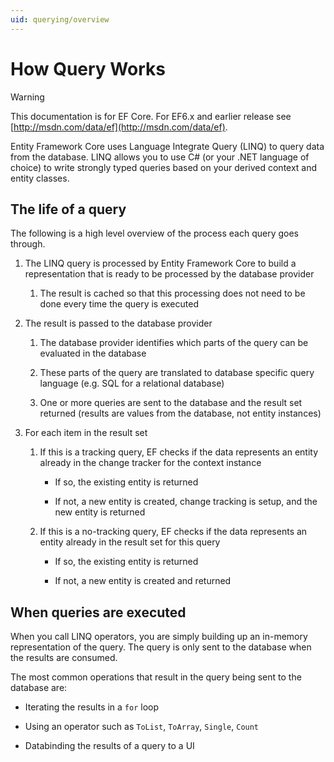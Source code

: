 ```yaml
---
uid: querying/overview
---
```

# How Query Works

> [!WARNING]
> This documentation is for EF Core. For EF6.x and earlier release see [http://msdn.com/data/ef](http://msdn.com/data/ef).

Entity Framework Core uses Language Integrate Query (LINQ) to query data from the database. LINQ allows you to use C# (or your .NET language of choice) to write strongly typed queries based on your derived context and entity classes.

## The life of a query

The following is a high level overview of the process each query goes through.

1. The LINQ query is processed by Entity Framework Core to build a representation that is ready to be processed by the database provider

   1. The result is cached so that this processing does not need to be done every time the query is executed

2. The result is passed to the database provider

   1. The database provider identifies which parts of the query can be evaluated in the database

   2. These parts of the query are translated to database specific query language (e.g. SQL for a relational database)

   3. One or more queries are sent to the database and the result set returned (results are values from the database, not entity instances)

3. For each item in the result set

   1. If this is a tracking query, EF checks if the data represents an entity already in the change tracker for the context instance

      * If so, the existing entity is returned

      * If not, a new entity is created, change tracking is setup, and the new entity is returned

   2. If this is a no-tracking query, EF checks if the data represents an entity already in the result set for this query

      * If so, the existing entity is returned

      * If not, a new entity is created and returned

## When queries are executed

When you call LINQ operators, you are simply building up an in-memory representation of the query. The query is only sent to the database when the results are consumed.

The most common operations that result in the query being sent to the database are:
* Iterating the results in a `for` loop

* Using an operator such as `ToList`, `ToArray`, `Single`, `Count`

* Databinding the results of a query to a UI
